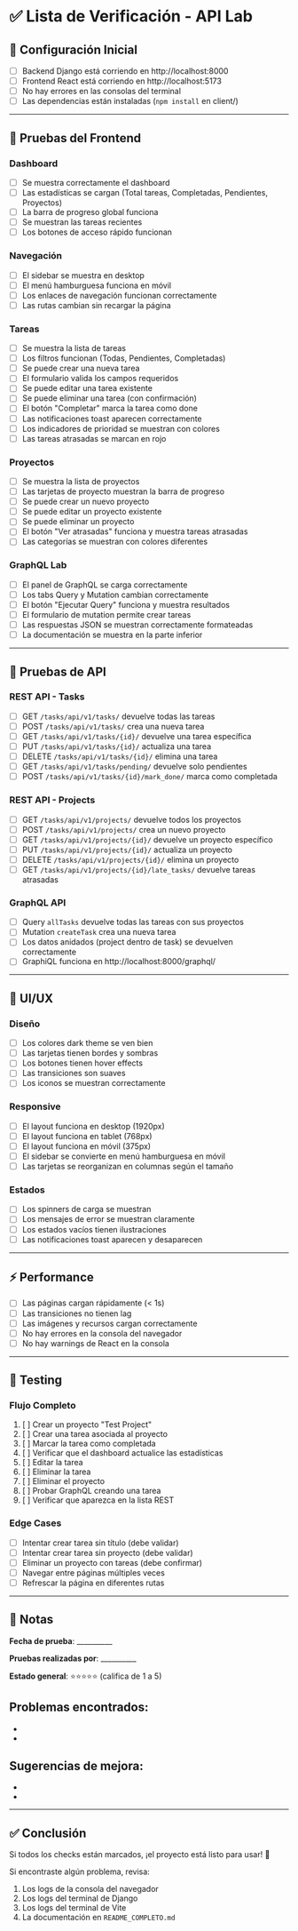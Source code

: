 # ✅ Lista de Verificación - API Lab

## 🔧 Configuración Inicial

- [ ] Backend Django está corriendo en http://localhost:8000
- [ ] Frontend React está corriendo en http://localhost:5173
- [ ] No hay errores en las consolas del terminal
- [ ] Las dependencias están instaladas (`npm install` en client/)

---

## 🧪 Pruebas del Frontend

### Dashboard
- [ ] Se muestra correctamente el dashboard
- [ ] Las estadísticas se cargan (Total tareas, Completadas, Pendientes, Proyectos)
- [ ] La barra de progreso global funciona
- [ ] Se muestran las tareas recientes
- [ ] Los botones de acceso rápido funcionan

### Navegación
- [ ] El sidebar se muestra en desktop
- [ ] El menú hamburguesa funciona en móvil
- [ ] Los enlaces de navegación funcionan correctamente
- [ ] Las rutas cambian sin recargar la página

### Tareas
- [ ] Se muestra la lista de tareas
- [ ] Los filtros funcionan (Todas, Pendientes, Completadas)
- [ ] Se puede crear una nueva tarea
- [ ] El formulario valida los campos requeridos
- [ ] Se puede editar una tarea existente
- [ ] Se puede eliminar una tarea (con confirmación)
- [ ] El botón "Completar" marca la tarea como done
- [ ] Las notificaciones toast aparecen correctamente
- [ ] Los indicadores de prioridad se muestran con colores
- [ ] Las tareas atrasadas se marcan en rojo

### Proyectos
- [ ] Se muestra la lista de proyectos
- [ ] Las tarjetas de proyecto muestran la barra de progreso
- [ ] Se puede crear un nuevo proyecto
- [ ] Se puede editar un proyecto existente
- [ ] Se puede eliminar un proyecto
- [ ] El botón "Ver atrasadas" funciona y muestra tareas atrasadas
- [ ] Las categorías se muestran con colores diferentes

### GraphQL Lab
- [ ] El panel de GraphQL se carga correctamente
- [ ] Los tabs Query y Mutation cambian correctamente
- [ ] El botón "Ejecutar Query" funciona y muestra resultados
- [ ] El formulario de mutation permite crear tareas
- [ ] Las respuestas JSON se muestran correctamente formateadas
- [ ] La documentación se muestra en la parte inferior

---

## 🔌 Pruebas de API

### REST API - Tasks
- [ ] GET `/tasks/api/v1/tasks/` devuelve todas las tareas
- [ ] POST `/tasks/api/v1/tasks/` crea una nueva tarea
- [ ] GET `/tasks/api/v1/tasks/{id}/` devuelve una tarea específica
- [ ] PUT `/tasks/api/v1/tasks/{id}/` actualiza una tarea
- [ ] DELETE `/tasks/api/v1/tasks/{id}/` elimina una tarea
- [ ] GET `/tasks/api/v1/tasks/pending/` devuelve solo pendientes
- [ ] POST `/tasks/api/v1/tasks/{id}/mark_done/` marca como completada

### REST API - Projects
- [ ] GET `/tasks/api/v1/projects/` devuelve todos los proyectos
- [ ] POST `/tasks/api/v1/projects/` crea un nuevo proyecto
- [ ] GET `/tasks/api/v1/projects/{id}/` devuelve un proyecto específico
- [ ] PUT `/tasks/api/v1/projects/{id}/` actualiza un proyecto
- [ ] DELETE `/tasks/api/v1/projects/{id}/` elimina un proyecto
- [ ] GET `/tasks/api/v1/projects/{id}/late_tasks/` devuelve tareas atrasadas

### GraphQL API
- [ ] Query `allTasks` devuelve todas las tareas con sus proyectos
- [ ] Mutation `createTask` crea una nueva tarea
- [ ] Los datos anidados (project dentro de task) se devuelven correctamente
- [ ] GraphiQL funciona en http://localhost:8000/graphql/

---

## 🎨 UI/UX

### Diseño
- [ ] Los colores dark theme se ven bien
- [ ] Las tarjetas tienen bordes y sombras
- [ ] Los botones tienen hover effects
- [ ] Las transiciones son suaves
- [ ] Los iconos se muestran correctamente

### Responsive
- [ ] El layout funciona en desktop (1920px)
- [ ] El layout funciona en tablet (768px)
- [ ] El layout funciona en móvil (375px)
- [ ] El sidebar se convierte en menú hamburguesa en móvil
- [ ] Las tarjetas se reorganizan en columnas según el tamaño

### Estados
- [ ] Los spinners de carga se muestran
- [ ] Los mensajes de error se muestran claramente
- [ ] Los estados vacíos tienen ilustraciones
- [ ] Las notificaciones toast aparecen y desaparecen

---

## ⚡ Performance

- [ ] Las páginas cargan rápidamente (< 1s)
- [ ] Las transiciones no tienen lag
- [ ] Las imágenes y recursos cargan correctamente
- [ ] No hay errores en la consola del navegador
- [ ] No hay warnings de React en la consola

---

## 🐛 Testing

### Flujo Completo
1. [ ] Crear un proyecto "Test Project"
2. [ ] Crear una tarea asociada al proyecto
3. [ ] Marcar la tarea como completada
4. [ ] Verificar que el dashboard actualice las estadísticas
5. [ ] Editar la tarea
6. [ ] Eliminar la tarea
7. [ ] Eliminar el proyecto
8. [ ] Probar GraphQL creando una tarea
9. [ ] Verificar que aparezca en la lista REST

### Edge Cases
- [ ] Intentar crear tarea sin título (debe validar)
- [ ] Intentar crear tarea sin proyecto (debe validar)
- [ ] Eliminar un proyecto con tareas (debe confirmar)
- [ ] Navegar entre páginas múltiples veces
- [ ] Refrescar la página en diferentes rutas

---

## 📝 Notas

**Fecha de prueba**: __________

**Pruebas realizadas por**: __________

**Estado general**: ⭐⭐⭐⭐⭐ (califica de 1 a 5)

**Problemas encontrados**:
- 
- 
- 

**Sugerencias de mejora**:
- 
- 
- 

---

## ✅ Conclusión

Si todos los checks están marcados, ¡el proyecto está listo para usar! 🎉

Si encontraste algún problema, revisa:
1. Los logs de la consola del navegador
2. Los logs del terminal de Django
3. Los logs del terminal de Vite
4. La documentación en `README_COMPLETO.md`

